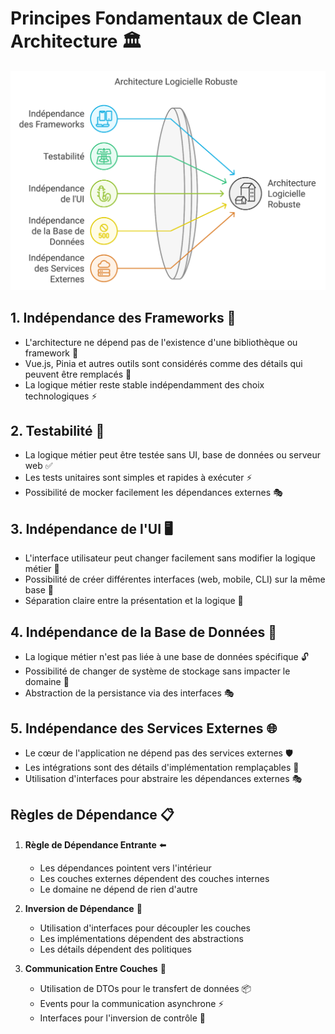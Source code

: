 # Principes Fondamentaux de Clean Architecture 🏛️

![Les principes fondamentaux](./fundamentalPrinciples.svg)

## 1. Indépendance des Frameworks 🔄

- L'architecture ne dépend pas de l'existence d'une bibliothèque ou framework 🎯
- Vue.js, Pinia et autres outils sont considérés comme des détails qui peuvent être remplacés 🔧
- La logique métier reste stable indépendamment des choix technologiques ⚡

## 2. Testabilité 🧪

- La logique métier peut être testée sans UI, base de données ou serveur web ✅
- Les tests unitaires sont simples et rapides à exécuter ⚡
- Possibilité de mocker facilement les dépendances externes 🎭

## 3. Indépendance de l'UI 🖥️

- L'interface utilisateur peut changer facilement sans modifier la logique métier 🔄
- Possibilité de créer différentes interfaces (web, mobile, CLI) sur la même base 📱
- Séparation claire entre la présentation et la logique 🎯

## 4. Indépendance de la Base de Données 💾

- La logique métier n'est pas liée à une base de données spécifique 🔓
- Possibilité de changer de système de stockage sans impacter le domaine 🔄
- Abstraction de la persistance via des interfaces 🎭

## 5. Indépendance des Services Externes 🌐

- Le cœur de l'application ne dépend pas des services externes 🛡️
- Les intégrations sont des détails d'implémentation remplaçables 🔄
- Utilisation d'interfaces pour abstraire les dépendances externes 🎭

## Règles de Dépendance 📋

1. **Règle de Dépendance Entrante** ⬅️
   - Les dépendances pointent vers l'intérieur
   - Les couches externes dépendent des couches internes
   - Le domaine ne dépend de rien d'autre

2. **Inversion de Dépendance** 🔄
   - Utilisation d'interfaces pour découpler les couches
   - Les implémentations dépendent des abstractions
   - Les détails dépendent des politiques

3. **Communication Entre Couches** 🔁
   - Utilisation de DTOs pour le transfert de données 📦
   - Events pour la communication asynchrone ⚡
   - Interfaces pour l'inversion de contrôle 🎯
